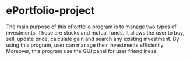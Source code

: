 # ePortfolio-project
The main purpose of this ePortfolio program is to manage two types of investments. Those are stocks and mutual funds. It allows the user to buy, sell, update price, calculate gain and search any existing investment. By using this program, user can manage their investments efficiently. Moreover, this program use the GUI panel for user friendliness.

